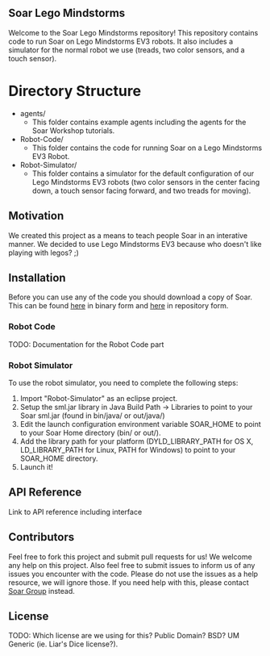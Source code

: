 ## Soar Lego Mindstorms

Welcome to the Soar Lego Mindstorms repository! This repository contains code to run Soar on Lego Mindstorms EV3 robots.  It also includes a simulator for the normal robot we use (treads, two color sensors, and a touch sensor).

# Directory Structure

* agents/
  * This folder contains example agents including the agents for the Soar Workshop tutorials.
* Robot-Code/
  * This folder contains the code for running Soar on a Lego Mindstorms EV3 Robot.
* Robot-Simulator/
  * This folder contains a simulator for the default configuration of our Lego Mindstorms EV3 robots (two color sensors in the center facing down, a touch sensor facing forward, and two treads for moving).

## Motivation

We created this project as a means to teach people Soar in an interative manner.  We decided to use Lego Mindstorms EV3 because who doesn't like playing with legos? ;)

## Installation

Before you can use any of the code you should download a copy of Soar.  This can be found [here]() in binary form and [here]() in repository form.

### Robot Code

TODO: Documentation for the Robot Code part

### Robot Simulator

To use the robot simulator, you need to complete the following steps:

1. Import "Robot-Simulator" as an eclipse project.
2. Setup the sml.jar library in Java Build Path -> Libraries to point to your Soar sml.jar (found in bin/java/ or out/java/)
3. Edit the launch configuration environment variable SOAR_HOME to point to your Soar Home directory (bin/ or out/).
4. Add the library path for your platform (DYLD_LIBRARY_PATH for OS X, LD_LIBRARY_PATH for Linux, PATH for Windows) to point to your SOAR_HOME directory.
5. Launch it!

## API Reference

Link to API reference including interface


## Contributors

Feel free to fork this project and submit pull requests for us! We welcome any help on this project.  Also feel free to submit issues to inform us of any issues you encounter with the code.  Please do not use the issues as a help resource, we will ignore those.  If you need help with this, please contact [Soar Group](http://sourceforge.net/p/soar/mailman/soar-group/) instead.

## License

TODO: Which license are we using for this? Public Domain? BSD? UM Generic (ie. Liar's Dice license?).
